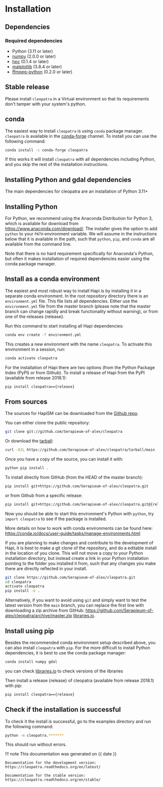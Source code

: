 # Installation

## Dependencies

### Required dependencies

- Python (3.11 or later)
- [numpy](https://www.numpy.org/) (2.0.0 or later)
- [hpc](https://github.com/Serapieum-of-alex/hpc) (0.1.4 or later)
- [matplotlib](https://matplotlib.org/) (3.8.4 or later)
- [ffmpeg-python](https://github.com/kkroening/ffmpeg-python/) (0.2.0 or later)

## Stable release

Please install `cleopatra` in a Virtual environment so that its requirements don't tamper with your system's python.

## conda

The easiest way to install `cleopatra` is using `conda` package manager. `cleopatra` is available in the
[conda-forge](https://conda-forge.org/) channel. To install
you can use the following command:

```bash
conda install -c conda-forge cleopatra
```

If this works it will install `cleopatra` with all dependencies including Python, and you skip the rest of the
installation instructions.

## Installing Python and gdal dependencies

The main dependencies for cleopatra are an installation of Python 3.11+

## Installing Python

For Python, we recommend using the Anaconda Distribution for Python 3, which is available
for download from https://www.anaconda.com/download/. The installer gives the option to
add `python` to your `PATH` environment variable. We will assume in the instructions
below that it is available in the path, such that `python`, `pip`, and `conda` are
all available from the command line.

Note that there is no hard requirement specifically for Anaconda's Python, but often it
makes installation of required dependencies easier using the conda package manager.

## Install as a conda environment

The easiest and most robust way to install Hapi is by installing it in a separate
conda environment. In the root repository directory there is an `environment.yml` file.
This file lists all dependencies. Either use the `environment.yml` file from the master branch
(please note that the master branch can change rapidly and break functionality without warning),
or from one of the releases {release}.

Run this command to start installing all Hapi dependencies:

```bash
conda env create -f environment.yml
```

This creates a new environment with the name `cleopatra`. To activate this environment in
a session, run:

```bash
conda activate cleopatra
```

For the installation of Hapi there are two options (from the Python Package Index (PyPI)
or from Github). To install a release of Hapi from the PyPI (available from release 2018.1):

```bash
pip install cleopatra=={release}
```

## From sources

The sources for HapiSM can be downloaded from the [Github repo](https://github.com/Serapieum-of-alex/cleopatra).

You can either clone the public repository:

```bash
git clone git://github.com/Serapieum-of-alex/cleopatra
```

Or download the [tarball](https://github.com/Serapieum-of-alex/cleopatra/tarball/master):

```bash
curl -OJL https://github.com/Serapieum-of-alex/cleopatra/tarball/main
```

Once you have a copy of the source, you can install it with:

```bash
python pip install .
```

To install directly from GitHub (from the HEAD of the master branch):

```bash
pip install git+https://github.com/Serapieum-of-alex/cleopatra.git
```

or from Github from a specific release:

```bash
pip install git+https://github.com/Serapieum-of-alex/cleopatra.git@{release}
```

Now you should be able to start this environment's Python with `python`, try
`import cleopatra` to see if the package is installed.

More details on how to work with conda environments can be found here:
https://conda.io/docs/user-guide/tasks/manage-environments.html

If you are planning to make changes and contribute to the development of Hapi, it is
best to make a git clone of the repository, and do a editable install in the location
of you clone. This will not move a copy to your Python installation directory, but
instead create a link in your Python installation pointing to the folder you installed
it from, such that any changes you make there are directly reflected in your install.

```bash
git clone https://github.com/Serapieum-of-alex/cleopatra.git
cd cleopatra
activate cleopatra
pip install -e .
```

Alternatively, if you want to avoid using `git` and simply want to test the latest
version from the `main` branch, you can replace the first line with downloading
a zip archive from GitHub: https://github.com/Serapieum-of-alex/cleopatra/archive/master.zip
[libraries.io](https://libraries.io/github/Serapieum-of-alex/cleopatra).

## Install using pip

Besides the recommended conda environment setup described above, you can also install
`cleopatra` with `pip`. For the more difficult to install Python dependencies, it is best to
use the conda package manager:

```bash
conda install numpy gdal
```

you can check [libraries.io](https://libraries.io/github/Serapieum-of-alex/cleopatra) to check versions of the libraries

Then install a release {release} of cleopatra (available from release 2018.1) with pip:

```bash
pip install cleopatra=={release}
```

## Check if the installation is successful

To check it the install is successful, go to the examples directory and run the following command:

```bash
python -m cleopatra.*******
```

This should run without errors.

!!! note
    This documentation was generated on {{ date }}

    Documentation for the development version:
    https://cleopatra.readthedocs.org/en/latest/

    Documentation for the stable version:
    https://cleopatra.readthedocs.org/en/stable/
